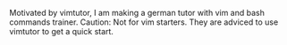 Motivated by vimtutor, I am making a german tutor with vim and bash commands trainer.
Caution: Not for vim starters. They are adviced to use vimtutor to get a quick start. 
